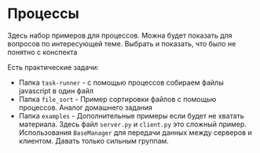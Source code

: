 # Процессы

Здесь набор примеров для процессов.
Можна будет показать для вопросов по интересующей теме.
Выбрать и показать, что было не понятно с конспекта

Есть практические задачи:

- Папка `task-runner` - с помощью процессов собираем файлы javascript в один файл
- Папка `file_sort` - Пример сортировки файлов с помощью процессов. Аналог домашнего задания
- Папка `examples` - Дополнительные примеры если будет не хватать материала. Здесь файл `server.py` и `client.py` это сложный пример. Использования `BaseManager` для передачи данных между серверов и клиентом. Давать только сильным группам.
